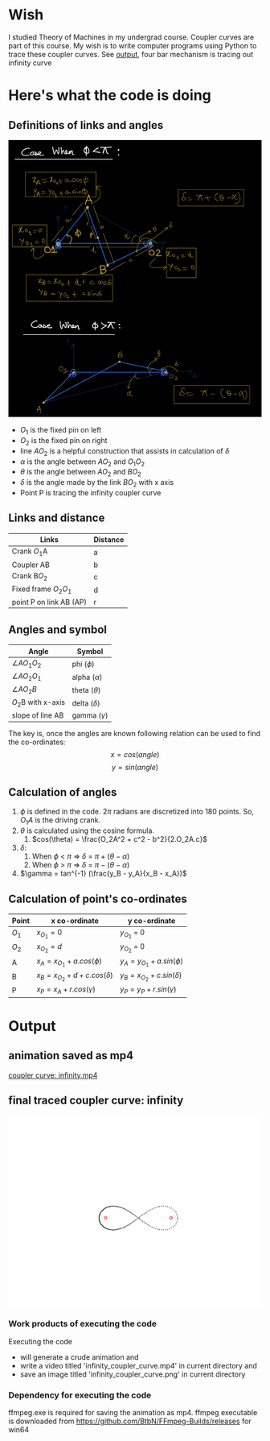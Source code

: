 # Wish

I studied Theory of Machines in my undergrad course. Coupler curves are part of this course. My wish is to write computer programs using Python to trace these coupler curves. See [output](#output), four bar mechanism is tracing out infinity curve

# Here's what the code is doing

## Definitions of links and angles

![four bar infinity coupler curve mechanism](four_bar_infinity_coupler_curve_mechanism.jpeg)

- $O_1$ is the fixed pin on left
- $O_2$ is the fixed pin on right
- line $AO_2$ is a helpful construction that assists in calculation of $\delta$
- $\alpha$ is the angle between $AO_2$ and $O_1O_2$
- $\theta$ is the angle between $AO_2$ and $BO_2$
- $\delta$ is the angle made by the link $BO_2$ with x axis
- Point P is tracing the infinity coupler curve

## Links and distance

| Links                   | Distance |
| ----------------------- | -------- |
| Crank $O_1$A            | a        |
| Coupler AB              | b        |
| Crank B$O_2$            | c        |
| Fixed frame $O_2 O_1$   | d        |
| point P on link AB (AP) | r        |

## Angles and symbol

| Angle              | Symbol           |
| ------------------ | ---------------- |
| $\angle A O_1 O_2$ | phi ($\phi$)     |
| $\angle A O_2 O_1$ | alpha ($\alpha$) |
| $\angle A O_2 B$   | theta ($\theta$) |
| $O_2$B with x-axis | delta ($\delta$) |
| slope of line AB   | gamma ($\gamma$) |

The key is, once the angles are known following relation can be used to find the co-ordinates:
$$ x = cos(angle) $$
$$ y = sin(angle) $$

## Calculation of angles

1. $\phi$ is defined in the code. 2$\pi$ radians are discretized into 180 points. So, $O_1 A$ is the driving crank.
2. $\theta$ is calculated using the cosine formula.
   1. $cos(\theta) = \frac{O_2A^2 + c^2 - b^2}{2.O_2A.c}$
3. $\delta$:
   1. When $\phi$ < $\pi$ => $\delta$ = $\pi + (\theta - \alpha)$
   2. When $\phi$ > $\pi$ => $\delta$ = $\pi - (\theta - \alpha)$
4. $\gamma = tan^{-1} (\frac{y_B - y_A}{x_B - x_A})$

## Calculation of point's co-ordinates

| Point | x co-ordinate                       | y co-ordinate                   |
| ----- | ----------------------------------- | ------------------------------- |
| $O_1$ | $x_{O_1} = 0$                       | $y_{O_1}$ = 0                   |
| $O_2$ | $x_{O_2} = d$                       | $y_{O_2}$ = 0                   |
| A     | $x_A = x_{O_1} + a.cos(\phi)$       | $y_A = y_{O_1} + a.sin(\phi)$   |
| B     | $x_B = x_{O_2} + d + c.cos(\delta)$ | $y_B = x_{O_2} + c.sin(\delta)$ |
| P     | $x_P = x_A + r.cos(\gamma)$         | $y_P = y_P + r.sin(\gamma)$     |

# Output

## animation saved as mp4
[coupler curve: infinity.mp4](infinity_coupler_curve.mp4)

## final traced coupler curve: infinity
![final coupler curve infinity](infinity_coupler_curve.png)

### Work products of executing the code

Executing the code 
- will generate a crude animation and 
- write a video titled 'infinity_coupler_curve.mp4' in current directory and
- save an image titled 'infinity_coupler_curve.png' in current directory

### Dependency for executing the code

ffmpeg.exe is required for saving the animation as mp4. ffmpeg executable is downloaded from https://github.com/BtbN/FFmpeg-Builds/releases for win64









